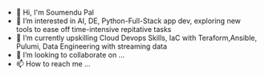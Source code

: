 - 👋 Hi, I'm Soumendu Pal
- 👀 I’m interested in AI, DE, Python-Full-Stack app dev, exploring new tools to ease off time-intensive repitative tasks 
- 🌱 I’m currently upskilling Cloud Devops Skills, IaC with Teraform,Ansible, Pulumi, Data Engineering with streaming data
- 💞️ I’m looking to collaborate on ...
- 📫 How to reach me ...

<!---
pydev369/pydev369 is a ✨ special ✨ repository because its `README.md` (this file) appears on your GitHub profile.
You can click the Preview link to take a look at your changes.
--->
